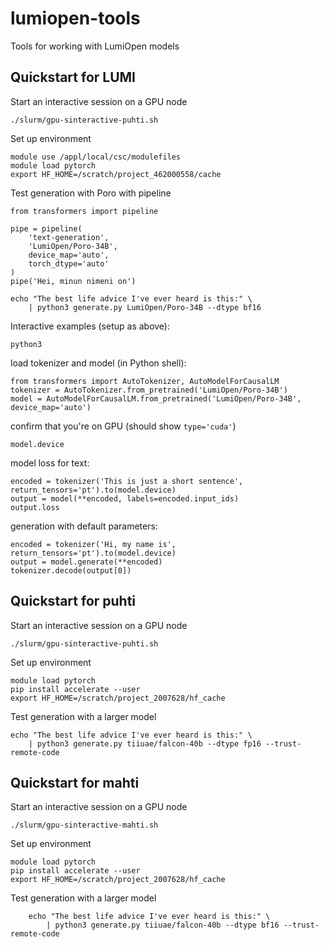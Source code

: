 # lumiopen-tools

Tools for working with LumiOpen models

## Quickstart for LUMI

Start an interactive session on a GPU node

```
./slurm/gpu-sinteractive-puhti.sh
```

Set up environment

```
module use /appl/local/csc/modulefiles
module load pytorch
export HF_HOME=/scratch/project_462000558/cache
```

Test generation with Poro
with pipeline

```
from transformers import pipeline

pipe = pipeline(
    'text-generation',
    'LumiOpen/Poro-34B',
    device_map='auto',
    torch_dtype='auto'
)
pipe('Hei, minun nimeni on')

```
```
echo "The best life advice I've ever heard is this:" \
    | python3 generate.py LumiOpen/Poro-34B --dtype bf16 
```

Interactive examples (setup as above):

```
python3
```

load tokenizer and model (in Python shell):

```
from transformers import AutoTokenizer, AutoModelForCausalLM
tokenizer = AutoTokenizer.from_pretrained('LumiOpen/Poro-34B')
model = AutoModelForCausalLM.from_pretrained('LumiOpen/Poro-34B', device_map='auto')
```

confirm that you're on GPU (should show `type='cuda'`)

```
model.device
```

model loss for text:

```
encoded = tokenizer('This is just a short sentence', return_tensors='pt').to(model.device)
output = model(**encoded, labels=encoded.input_ids)
output.loss
```

generation with default parameters:

```
encoded = tokenizer('Hi, my name is', return_tensors='pt').to(model.device)
output = model.generate(**encoded)
tokenizer.decode(output[0])
```

## Quickstart for puhti

Start an interactive session on a GPU node

```
./slurm/gpu-sinteractive-puhti.sh
```

Set up environment

```
module load pytorch
pip install accelerate --user
export HF_HOME=/scratch/project_2007628/hf_cache
```

Test generation with a larger model

```
echo "The best life advice I've ever heard is this:" \
    | python3 generate.py tiiuae/falcon-40b --dtype fp16 --trust-remote-code
```

## Quickstart for mahti

Start an interactive session on a GPU node

```
./slurm/gpu-sinteractive-mahti.sh
```

Set up environment

```
module load pytorch
pip install accelerate --user
export HF_HOME=/scratch/project_2007628/hf_cache
```

Test generation with a larger model

```
    echo "The best life advice I've ever heard is this:" \
        | python3 generate.py tiiuae/falcon-40b --dtype bf16 --trust-remote-code
```
